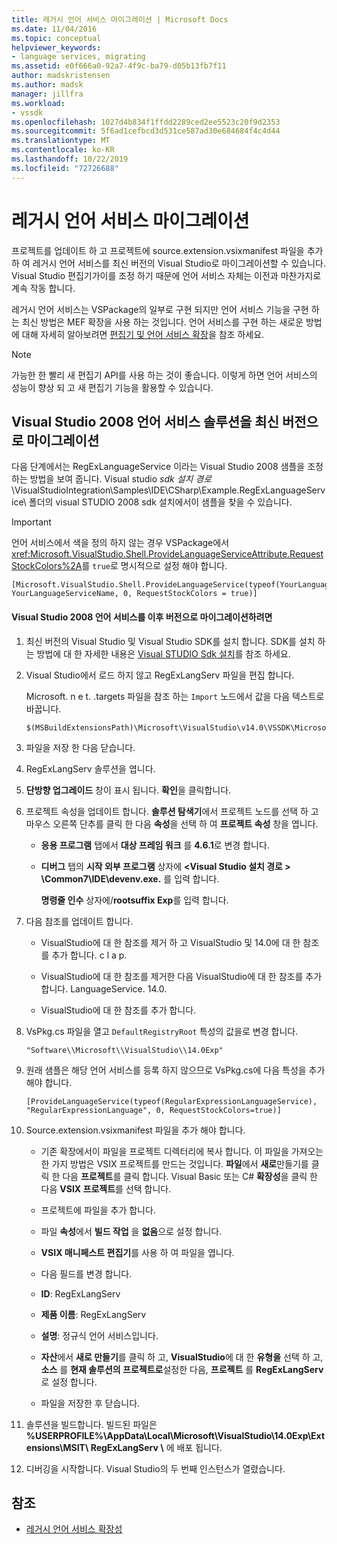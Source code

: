 ```yaml
---
title: 레거시 언어 서비스 마이그레이션 | Microsoft Docs
ms.date: 11/04/2016
ms.topic: conceptual
helpviewer_keywords:
- language services, migrating
ms.assetid: e0f666a0-92a7-4f9c-ba79-d05b13fb7f11
author: madskristensen
ms.author: madsk
manager: jillfra
ms.workload:
- vssdk
ms.openlocfilehash: 1027d4b834f1ffdd2289ced2ee5523c20f9d2353
ms.sourcegitcommit: 5f6ad1cefbcd3d531ce587ad30e684684f4c4d44
ms.translationtype: MT
ms.contentlocale: ko-KR
ms.lasthandoff: 10/22/2019
ms.locfileid: "72726688"
---
```

# <a name="migrating-a-legacy-language-service"></a>레거시 언어 서비스 마이그레이션
프로젝트를 업데이트 하 고 프로젝트에 source.extension.vsixmanifest 파일을 추가 하 여 레거시 언어 서비스를 최신 버전의 Visual Studio로 마이그레이션할 수 있습니다. Visual Studio 편집기가이를 조정 하기 때문에 언어 서비스 자체는 이전과 마찬가지로 계속 작동 합니다.

 레거시 언어 서비스는 VSPackage의 일부로 구현 되지만 언어 서비스 기능을 구현 하는 최신 방법은 MEF 확장을 사용 하는 것입니다. 언어 서비스를 구현 하는 새로운 방법에 대해 자세히 알아보려면 [편집기 및 언어 서비스 확장](../../extensibility/editor-and-language-service-extensions.md)을 참조 하세요.

> [!NOTE]
> 가능한 한 빨리 새 편집기 API를 사용 하는 것이 좋습니다. 이렇게 하면 언어 서비스의 성능이 향상 되 고 새 편집기 기능을 활용할 수 있습니다.

## <a name="migrating-a-visual-studio-2008-language-service-solution-to-a-later-version"></a>Visual Studio 2008 언어 서비스 솔루션을 최신 버전으로 마이그레이션
 다음 단계에서는 RegExLanguageService 이라는 Visual Studio 2008 샘플을 조정 하는 방법을 보여 줍니다. Visual studio *sdk 설치 경로*\VisualStudioIntegration\Samples\IDE\CSharp\Example.RegExLanguageService\ 폴더의 visual STUDIO 2008 sdk 설치에서이 샘플을 찾을 수 있습니다.

> [!IMPORTANT]
> 언어 서비스에서 색을 정의 하지 않는 경우 VSPackage에서 <xref:Microsoft.VisualStudio.Shell.ProvideLanguageServiceAttribute.RequestStockColors%2A>를 `true`로 명시적으로 설정 해야 합니다.

```
[Microsoft.VisualStudio.Shell.ProvideLanguageService(typeof(YourLanguageService), YourLanguageServiceName, 0, RequestStockColors = true)]
```

#### <a name="to-migrate-a-visual-studio-2008-language-service-to-a-later-version"></a>Visual Studio 2008 언어 서비스를 이후 버전으로 마이그레이션하려면

1. 최신 버전의 Visual Studio 및 Visual Studio SDK를 설치 합니다. SDK를 설치 하는 방법에 대 한 자세한 내용은 [Visual STUDIO Sdk 설치](../../extensibility/installing-the-visual-studio-sdk.md)를 참조 하세요.

2. Visual Studio에서 로드 하지 않고 RegExLangServ 파일을 편집 합니다.

     Microsoft. n e t. .targets 파일을 참조 하는 `Import` 노드에서 값을 다음 텍스트로 바꿉니다.

    ```
    $(MSBuildExtensionsPath)\Microsoft\VisualStudio\v14.0\VSSDK\Microsoft.VsSDK.targets
    ```

3. 파일을 저장 한 다음 닫습니다.

4. RegExLangServ 솔루션을 엽니다.

5. **단방향 업그레이드** 창이 표시 됩니다. **확인**을 클릭합니다.

6. 프로젝트 속성을 업데이트 합니다. **솔루션 탐색기**에서 프로젝트 노드를 선택 하 고 마우스 오른쪽 단추를 클릭 한 다음 **속성**을 선택 하 여 **프로젝트 속성** 창을 엽니다.

    - **응용 프로그램** 탭에서 **대상 프레임 워크** 를 **4.6.1**로 변경 합니다.

    - **디버그** 탭의 **시작 외부 프로그램** 상자에 **\<Visual Studio 설치 경로 > \Common7\IDE\devenv.exe.** 를 입력 합니다.

         **명령줄 인수** 상자에/**rootsuffix Exp**를 입력 합니다.

7. 다음 참조를 업데이트 합니다.

    - VisualStudio에 대 한 참조를 제거 하 고 VisualStudio 및 14.0에 대 한 참조를 추가 합니다. c l a p.

    - VisualStudio에 대 한 참조를 제거한 다음 VisualStudio에 대 한 참조를 추가 합니다. LanguageService. 14.0.

    - VisualStudio에 대 한 참조를 추가 합니다.

8. VsPkg.cs 파일을 열고 `DefaultRegistryRoot` 특성의 값을로 변경 합니다.

    ```
    "Software\\Microsoft\\VisualStudio\\14.0Exp"
    ```

9. 원래 샘플은 해당 언어 서비스를 등록 하지 않으므로 VsPkg.cs에 다음 특성을 추가 해야 합니다.

    ```
    [ProvideLanguageService(typeof(RegularExpressionLanguageService), "RegularExpressionLanguage", 0, RequestStockColors=true)]
    ```

10. Source.extension.vsixmanifest 파일을 추가 해야 합니다.

    - 기존 확장에서이 파일을 프로젝트 디렉터리에 복사 합니다. 이 파일을 가져오는 한 가지 방법은 VSIX 프로젝트를 만드는 것입니다. **파일**에서 **새로**만들기를 클릭 한 다음 **프로젝트**를 클릭 합니다. Visual Basic 또는 C# **확장성**을 클릭 한 다음 **VSIX 프로젝트**를 선택 합니다.

    - 프로젝트에 파일을 추가 합니다.

    - 파일 **속성**에서 **빌드 작업** 을 **없음**으로 설정 합니다.

    - **VSIX 매니페스트 편집기**를 사용 하 여 파일을 엽니다.

    - 다음 필드를 변경 합니다.

    - **ID**: RegExLangServ

    - **제품 이름**: RegExLangServ

    - **설명**: 정규식 언어 서비스입니다.

    - **자산**에서 **새로 만들기**를 클릭 하 고, **VisualStudio**에 대 한 **유형을** 선택 하 고, **소스** 를 **현재 솔루션의 프로젝트로**설정한 다음, **프로젝트** 를 **RegExLangServ**로 설정 합니다.

    - 파일을 저장한 후 닫습니다.

11. 솔루션을 빌드합니다. 빌드된 파일은 **%USERPROFILE%\AppData\Local\Microsoft\VisualStudio\14.0Exp\Extensions\MSIT\ RegExLangServ \\** 에 배포 됩니다.

12. 디버깅을 시작합니다. Visual Studio의 두 번째 인스턴스가 열렸습니다.

## <a name="see-also"></a>참조
- [레거시 언어 서비스 확장성](../../extensibility/internals/legacy-language-service-extensibility.md)